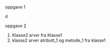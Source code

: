 oppgave 1

d

oppgave 2

1. Klasse2 arver fra Klasse1
2. klasse2 arver atributt_1 og metode_1 fra klasse1
